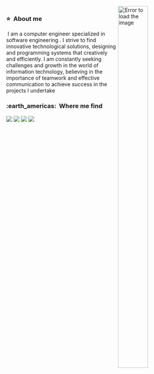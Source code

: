 

<!--The gif of cat and link github-->

<!--There is the image than is in side right-->
<img boder="2px" src="https://reinforcelab.com/wp-content/uploads/2021/05/WordPress-Website-Design_2-Reinforce-lab.png" min-width="400px" max-width="400px" width="40%" height="50%" align="right" alt="Error to load the image">

<!--About me-->
<div align="left">
  <h3> ⭐ &nbsp;About me </h3>
  <p>&nbsp;I am a computer engineer specialized in software engineering . I strive to find innovative technological solutions, designing and programming systems that creatively and efficiently. I am constantly seeking challenges and growth in the world of information technology, believing in the importance of teamwork and effective communication to achieve success in the projects I undertake</p>
</div>

<!--Where me find-->
<div align="leftt"> 
  <h3> :earth_americas: &nbsp;Where me find </h3> 
  <a href="https://www.instagram.com/shareef.mwafy/" target="_blank"><img src="https://img.shields.io/badge/Instagram-E4405F?style=for-the-badge&logo=instagram&logoColor=white" target="_blank"></a>
  <a href="https://www.linkedin.com/in/shareef-mwafy-a3014623a/" target="_blank"><img src="https://img.shields.io/badge/LinkedIn-0077B5?style=for-the-badge&logo=linkedin&logoColor=white" target="_blank"></a> 
  <a href="https://twitter.com/ShareefMwafy" target="_blank"><img src="https://img.shields.io/badge/Twitter-1DA1F2?style=for-the-badge&logo=twitter&logoColor=white target="_blank"></a>
  <a href="https://www.facebook.com/profile.php?id=100009684487237" target="_blank"><img src="https://img.shields.io/badge/Facebook-Connect-brightgreen?style=for-the-badge&labelColor=black&logo=facebook"_blank"></a>
  
</div>
<br>
